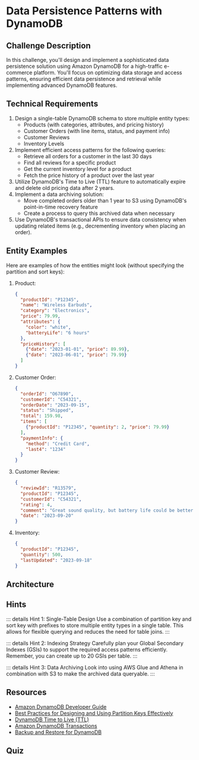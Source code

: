 <script setup>
import Quiz from "../../../components/Quiz.vue"
</script>

# Data Persistence Patterns with DynamoDB

## Challenge Description

In this challenge, you'll design and implement a sophisticated data persistence solution using Amazon DynamoDB for a high-traffic e-commerce platform. You'll focus on optimizing data storage and access patterns, ensuring efficient data persistence and retrieval while implementing advanced DynamoDB features.

## Technical Requirements

1. Design a single-table DynamoDB schema to store multiple entity types:
   - Products (with categories, attributes, and pricing history)
   - Customer Orders (with line items, status, and payment info)
   - Customer Reviews
   - Inventory Levels
2. Implement efficient access patterns for the following queries:
   - Retrieve all orders for a customer in the last 30 days
   - Find all reviews for a specific product
   - Get the current inventory level for a product
   - Fetch the price history of a product over the last year
3. Utilize DynamoDB's Time to Live (TTL) feature to automatically expire and delete old pricing data after 2 years.
4. Implement a data archiving solution:
   - Move completed orders older than 1 year to S3 using DynamoDB's point-in-time recovery feature
   - Create a process to query this archived data when necessary
5. Use DynamoDB's transactional APIs to ensure data consistency when updating related items (e.g., decrementing inventory when placing an order).

## Entity Examples

Here are examples of how the entities might look (without specifying the partition and sort keys):

1. Product:
   ```json
   {
     "productId": "P12345",
     "name": "Wireless Earbuds",
     "category": "Electronics",
     "price": 79.99,
     "attributes": {
       "color": "white",
       "batteryLife": "6 hours"
     },
     "priceHistory": [
       {"date": "2023-01-01", "price": 89.99},
       {"date": "2023-06-01", "price": 79.99}
     ]
   }
   ```

2. Customer Order:
   ```json
   {
     "orderId": "O67890",
     "customerId": "C54321",
     "orderDate": "2023-09-15",
     "status": "Shipped",
     "total": 159.98,
     "items": [
       {"productId": "P12345", "quantity": 2, "price": 79.99}
     ],
     "paymentInfo": {
       "method": "Credit Card",
       "last4": "1234"
     }
   }
   ```

3. Customer Review:
   ```json
   {
     "reviewId": "R13579",
     "productId": "P12345",
     "customerId": "C54321",
     "rating": 4,
     "comment": "Great sound quality, but battery life could be better.",
     "date": "2023-09-20"
   }
   ```

4. Inventory:
   ```json
   {
     "productId": "P12345",
     "quantity": 500,
     "lastUpdated": "2023-09-18"
   }
   ```

## Architecture

<!---
![Architecture Diagram](./data-persistance-patterns-with-dynamodb.png)
-->

## Hints

::: details Hint 1: Single-Table Design
Use a combination of partition key and sort key with prefixes to store multiple entity types in a single table. This allows for flexible querying and reduces the need for table joins.
:::

::: details Hint 2: Indexing Strategy
Carefully plan your Global Secondary Indexes (GSIs) to support the required access patterns efficiently. Remember, you can create up to 20 GSIs per table.
:::

::: details Hint 3: Data Archiving
Look into using AWS Glue and Athena in combination with S3 to make the archived data queryable.
:::

## Resources

- [Amazon DynamoDB Developer Guide](https://docs.aws.amazon.com/amazondynamodb/latest/developerguide/Introduction.html)
- [Best Practices for Designing and Using Partition Keys Effectively](https://docs.aws.amazon.com/amazondynamodb/latest/developerguide/bp-partition-key-design.html)
- [DynamoDB Time to Live (TTL)](https://docs.aws.amazon.com/amazondynamodb/latest/developerguide/TTL.html)
- [Amazon DynamoDB Transactions](https://docs.aws.amazon.com/amazondynamodb/latest/developerguide/transactions.html)
- [Backup and Restore for DynamoDB](https://docs.aws.amazon.com/amazondynamodb/latest/developerguide/BackupRestore.html)

## Quiz

<Quiz 
  question="Which DynamoDB feature can be used to automatically delete old pricing data after a certain period?"
  :answers="['DynamoDB Streams', 'Time to Live (TTL)', 'Global Secondary Indexes', 'Transactional APIs']"
  :correctAnswer="1"
  :answerInfo="[
    'DynamoDB Streams are used for capturing data modifications in real-time, not for automatic deletion.',
    'Correct! Time to Live (TTL) allows you to define when items in a table expire and be automatically deleted from the database.',
    'Global Secondary Indexes are used for alternative query patterns, not for automatic data deletion.',
    'Transactional APIs ensure consistency across multiple operations, but do not handle automatic data deletion.'
    ]"
/>

<Quiz 
  question="What's the purpose of using a single-table design in DynamoDB for this e-commerce platform?"
  :answers="['To save money on DynamoDB costs', 'To simplify database management', 'To enable efficient querying of related data and reduce the need for joins', 'To increase the storage capacity of DynamoDB']"
  :correctAnswer="2"
  :answerInfo="[
    'While a single-table design can be cost-effective, this is not its primary purpose in this scenario.',
    'Single-table design can complicate database management due to its complexity.',
    'Correct! A single-table design allows for efficient querying of related data and reduces the need for joins, which are not natively supported in DynamoDB.',
    'The storage capacity of DynamoDB is not affected by using a single-table or multi-table design.'
    ]"
/>

<Quiz 
  question="Which AWS service would you use in combination with S3 to query archived order data?"
  :answers="['Amazon RDS', 'Amazon Redshift', 'Amazon Athena', 'Amazon ElastiCache']"
  :correctAnswer="2"
  :answerInfo="[
    'Amazon RDS is a relational database service, not suitable for querying data in S3.',
    'While Amazon Redshift can query S3 data, it\'s primarily used for data warehousing and may be overkill for this scenario.',
    'Correct! Amazon Athena is designed to query data directly from S3 using standard SQL, making it ideal for querying archived data.',
    'Amazon ElastiCache is an in-memory caching service, not used for querying data in S3.'
    ]"
/>

<Quiz 
  question="What DynamoDB feature ensures consistency when updating both order and inventory data simultaneously?"
  :answers="['DynamoDB Streams', 'Global Secondary Indexes', 'Transactional APIs', 'DynamoDB Accelerator (DAX)']"
  :correctAnswer="2"
  :answerInfo="[
    'DynamoDB Streams capture data modifications but don\'t ensure transactional consistency.',
    'Global Secondary Indexes are for query optimization, not for ensuring data consistency.',
    'Correct! Transactional APIs in DynamoDB ensure that multiple actions either all succeed or all fail, maintaining data consistency.',
    'DAX is a caching layer for DynamoDB, not used for ensuring data consistency in transactions.'
    ]"
/>

<Quiz 
  question="Which strategy is used in this challenge to handle long-term storage of old order data?"
  :answers="['Increasing DynamoDB storage capacity', 'Using DynamoDB Streams to copy data', 'Archiving data to S3', 'Creating a separate DynamoDB table for old orders']"
  :correctAnswer="2"
  :answerInfo="[
    'Increasing DynamoDB storage capacity doesn\'t address the need for cost-effective long-term storage.',
    'DynamoDB Streams are not used for long-term data storage.',
    'Correct! The challenge specifies archiving completed orders older than 1 year to S3, which is ideal for cost-effective long-term storage.',
    'Creating a separate table for old orders doesn\'t leverage the benefits of S3 for long-term storage.'
    ]"
/>
